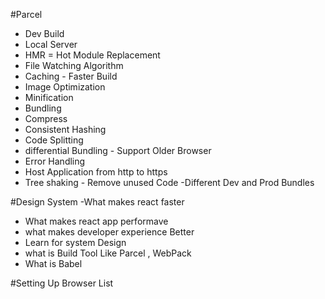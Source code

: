 #Parcel 
- Dev Build 
- Local Server 
- HMR = Hot Module Replacement
- File Watching Algorithm 
- Caching - Faster Build 
- Image Optimization 
- Minification 
- Bundling 
- Compress
- Consistent Hashing 
- Code Splitting 
- differential Bundling - Support Older Browser
- Error Handling 
- Host Application from http to https 
- Tree shaking - Remove unused Code 
-Different Dev and Prod Bundles


#Design System 
-What makes react faster 
- What makes react app performave 
- what makes developer experience Better 
- Learn for system Design 
- what is Build Tool Like Parcel , WebPack 
- What is Babel 

#Setting Up Browser List 


